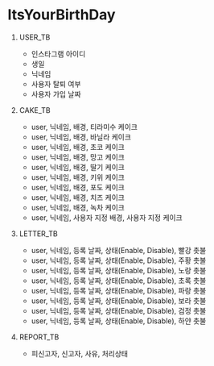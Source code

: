 # ItsYourBirthDay

1. USER_TB
    - 인스타그램 아이디 <!-- 로그인 시 인스타그램 OAuth를 사용하니 OAuth에서 반환 값으로 인스타그램 아이디를 확인 할 수 있는지 확인 해볼 것 / OAuth공부가 필요.. -->
    - 생일
    - 닉네임
    - 사용자 탈퇴 여부 
    - 사용자 가입 날짜

2. CAKE_TB
    - user, 닉네임, 배경, 티라미수 케이크
    - user, 닉네임, 배경, 바닐라 케이크
    - user, 닉네임, 배경, 초코 케이크
    - user, 닉네임, 배경, 망고 케이크
    - user, 닉네임, 배경, 딸기 케이크
    - user, 닉네임, 배경, 키위 케이크
    - user, 닉네임, 배경, 포도 케이크
    - user, 닉네임, 배경, 치즈 케이크
    - user, 닉네임, 배경, 녹차 케이크
    - user, 닉네임, 사용자 지정 배경, 사용자 지정 케이크
 <!-- 이 케이크가 사용자에게 노출 되면 안되는 상태(과도한 신고 누적 혹은 부적절한 케이크)는 어떻게 처리할 것인가? -->

3. LETTER_TB
    - user, 닉네임, 등록 날짜, 상태(Enable, Disable), 빨강 촛불
    - user, 닉네임, 등록 날짜, 상태(Enable, Disable), 주황 촛불
    - user, 닉네임, 등록 날짜, 상태(Enable, Disable), 노랑 촛불
    - user, 닉네임, 등록 날짜, 상태(Enable, Disable), 초록 촛불
    - user, 닉네임, 등록 날짜, 상태(Enable, Disable), 파랑 촛불
    - user, 닉네임, 등록 날짜, 상태(Enable, Disable), 보라 촛불
    - user, 닉네임, 등록 날짜, 상태(Enable, Disable), 검정 촛불
    - user, 닉네임, 등록 날짜, 상태(Enable, Disable), 하얀 촛불

4. REPORT_TB
    - 피신고자, 신고자, 사유, 처리상태